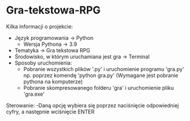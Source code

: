 # Gra-tekstowa-RPG
Kilka informacji o projekcie:
- Język programowania -> Python
  - Wersja Pythona -> 3.9
- Tematyka -> Gra tekstowa RPG
- Środowisko, w którym uruchamiana jest gra -> Terminal
- Sposoby uruchomienia:
  - Pobranie wszystkich plików '.py' i uruchomienie programu 'gra.py' np. poprzez komendę 'python gra.py' (Wymagane jest pobranie pythona na komputerze)
  - Pobranie skompresowanego folderu 'gra' i uruchomienie pliku 'gra.exe'

Sterowanie:
-Daną opcję wybiera się poprzez naciśnięcie odpowiedniej cyfry, a następnie wciśnięcie ENTER

